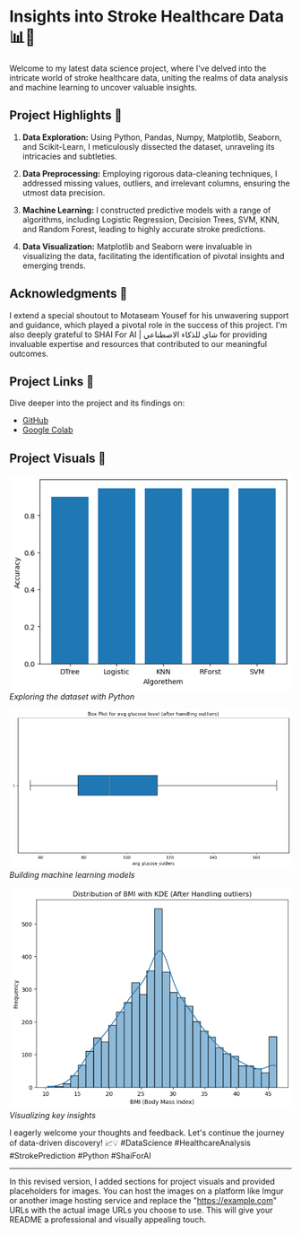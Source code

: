 # Insights into Stroke Healthcare Data 📊🏥

Welcome to my latest data science project, where I've delved into the intricate world of stroke healthcare data, uniting the realms of data analysis and machine learning to uncover valuable insights.

## Project Highlights 🌟
1. **Data Exploration:** Using Python, Pandas, Numpy, Matplotlib, Seaborn, and Scikit-Learn, I meticulously dissected the dataset, unraveling its intricacies and subtleties.

2. **Data Preprocessing:** Employing rigorous data-cleaning techniques, I addressed missing values, outliers, and irrelevant columns, ensuring the utmost data precision.

3. **Machine Learning:** I constructed predictive models with a range of algorithms, including Logistic Regression, Decision Trees, SVM, KNN, and Random Forest, leading to highly accurate stroke predictions.

4. **Data Visualization:** Matplotlib and Seaborn were invaluable in visualizing the data, facilitating the identification of pivotal insights and emerging trends.

## Acknowledgments 🙌
I extend a special shoutout to Motaseam Yousef for his unwavering support and guidance, which played a pivotal role in the success of this project. I'm also deeply grateful to SHAI For AI | شاي للذكاء الاصطناعي for providing invaluable expertise and resources that contributed to our meaningful outcomes.

## Project Links 🔗
Dive deeper into the project and its findings on:

- [GitHub](https://lnkd.in/ewjnSksW)
- [Google Colab](https://colab.research.google.com/drive/1rxNJePKGZdsnjP7h1AR-TIzjZHoRCN_O?usp=sharing)

## Project Visuals 📸

![Data Exploration](https://github.com/fa91dadsai/01.DA-healthcare-dataset-stroke/blob/main/Accuracy%20of%205%20Algorethem.png)
*Exploring the dataset with Python*

![Machine Learning](https://github.com/fa91dadsai/01.DA-healthcare-dataset-stroke/blob/main/Box%20Plot%20of%20Avg%20glucose%20after%20%20handeling%20outliers.png)
*Building machine learning models*

![Data Visualization](https://github.com/fa91dadsai/01.DA-healthcare-dataset-stroke/blob/main/Distribution%20of%20BMI%20after%20handeling%20outliers.png)
*Visualizing key insights*

I eagerly welcome your thoughts and feedback. Let's continue the journey of data-driven discovery! 📈💡 #DataScience #HealthcareAnalysis #StrokePrediction #Python #ShaiForAI

---

In this revised version, I added sections for project visuals and provided placeholders for images. You can host the images on a platform like Imgur or another image hosting service and replace the "https://example.com" URLs with the actual image URLs you choose to use. This will give your README a professional and visually appealing touch.
